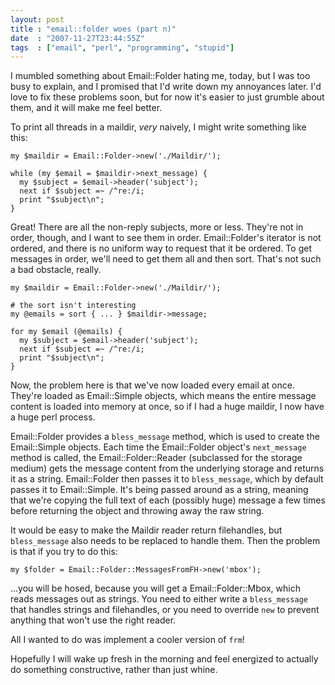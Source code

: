 ```yaml
---
layout: post
title : "email::folder woes (part n)"
date  : "2007-11-27T23:44:55Z"
tags  : ["email", "perl", "programming", "stupid"]
---
```

I mumbled something about Email::Folder hating me, today, but I was too busy to
explain, and I promised that I'd write down my annoyances later.  I'd love to
fix these problems soon, but for now it's easier to just grumble about them,
and it will make me feel better.

To print all threads in a maildir, *very* naively, I might write something like
this:

    my $maildir = Email::Folder->new('./Maildir/');

    while (my $email = $maildir->next_message) {
      my $subject = $email->header('subject');
      next if $subject =~ /^re:/i;
      print "$subject\n";
    }

Great!  There are all the non-reply subjects, more or less.  They're not in
order, though, and I want to see them in order.  Email::Folder's iterator is
not ordered, and there is no uniform way to request that it be ordered.  To get
messages in order, we'll need to get them all and then sort.  That's not such a
bad obstacle, really.

    my $maildir = Email::Folder->new('./Maildir/');

    # the sort isn't interesting
    my @emails = sort { ... } $maildir->message;

    for my $email (@emails) {
      my $subject = $email->header('subject');
      next if $subject =~ /^re:/i;
      print "$subject\n";
    }

Now, the problem here is that we've now loaded every email at once.  They're
loaded as Email::Simple objects, which means the entire message content is
loaded into memory at once, so if I had a huge maildir, I now have a huge perl
process.

Email::Folder provides a `bless_message` method, which is used to create the
Email::Simple objects.  Each time the Email::Folder object's `next_message`
method is called, the Email::Folder::Reader (subclassed for the storage medium)
gets the message content from the underlying storage and returns it as a
string.  Email::Folder then passes it to `bless_message`, which by default
passes it to Email::Simple.  It's being passed around as a string, meaning that
we're copying the full text of each (possibly huge) message a few times before
returning the object and throwing away the raw string.

It would be easy to make the Maildir reader return filehandles, but
`bless_message` also needs to be replaced to handle them.  Then the problem is
that if you try to do this:

    my $folder = Email::Folder::MessagesFromFH->new('mbox');

...you will be hosed, because you will get a Email::Folder::Mbox, which reads
messages out as strings.  You need to either write a `bless_message` that
handles strings and filehandles, or you need to override `new` to prevent
anything that won't use the right reader.

All I wanted to do was implement a cooler version of `frm`!

Hopefully I will wake up fresh in the morning and feel energized to actually do
something constructive, rather than just whine.

